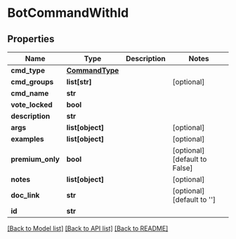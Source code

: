 # BotCommandWithId

## Properties
Name | Type | Description | Notes
------------ | ------------- | ------------- | -------------
**cmd_type** | [**CommandType**](CommandType.md) |  | 
**cmd_groups** | **list[str]** |  | [optional] 
**cmd_name** | **str** |  | 
**vote_locked** | **bool** |  | 
**description** | **str** |  | 
**args** | **list[object]** |  | [optional] 
**examples** | **list[object]** |  | [optional] 
**premium_only** | **bool** |  | [optional] [default to False]
**notes** | **list[object]** |  | [optional] 
**doc_link** | **str** |  | [optional] [default to '']
**id** | **str** |  | 

[[Back to Model list]](../README.md#documentation-for-models) [[Back to API list]](../README.md#documentation-for-api-endpoints) [[Back to README]](../README.md)

